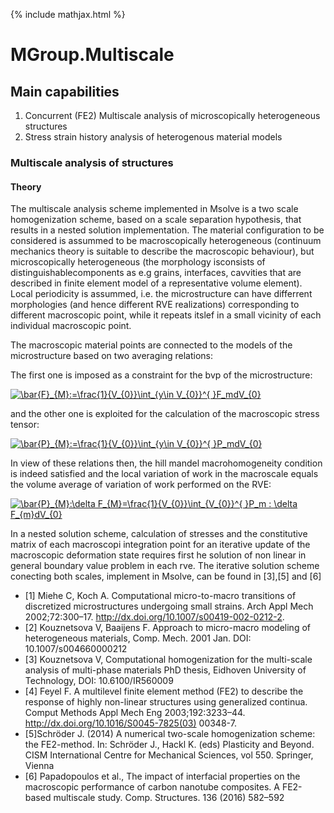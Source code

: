 {% include mathjax.html %}
# MGroup.Multiscale
## Main capabilities 
1. Concurrent (FE2) Multiscale analysis of microscopically heterogeneous structures
2. Stress strain history analysis of heterogenous material models
### Multiscale analysis of structures
####  Theory

The multiscale analysis scheme implemented in Msolve is a two scale homogenization scheme, based on a scale
separation hypothesis, that results in a nested solution implementation. The material configuration to be considered is 
assummed to be macroscopically heterogeneous (continuum mechanics theory is suitable to describe the macroscopic behaviour), 
but microscopically heterogeneous (the morphology isconsists of distinguishablecomponents as e.g grains, interfaces, cavvities that
are described in finite element model of a representative volume element). Local periodicity is assummed, i.e. the microstructure can 
have differrent morphologies (and hence different RVE realizations) corresponding to different macroscopic point, while it repeats 
itslef in a small vicinity of each individual macroscopic point. 

The macroscopic material points are connected to the models of the microstructure based on two averaging relations:

The first one is imposed as a constraint for the bvp of the microstructure:

<!---$ \bar{F}_{M}:=\frac{1}{V_{0}}\int_{y\in  V_{0}}^{ }F_mdV_{0} --->

<a href="https://www.codecogs.com/eqnedit.php?latex=\bar{F}_{M}:=\frac{1}{V_{0}}\int_{y\in&space;V_{0}}^{&space;}F_mdV_{0}" target="_blank"><img src="https://latex.codecogs.com/gif.latex?\bar{F}_{M}:=\frac{1}{V_{0}}\int_{y\in&space;V_{0}}^{&space;}F_mdV_{0}" title="\bar{F}_{M}:=\frac{1}{V_{0}}\int_{y\in V_{0}}^{ }F_mdV_{0}" /></a>

and the other one is exploited for the calculation of the macroscopic stress tensor:

<!--- $ \bar{P}_{M}:=\frac{1}{V_{0}}\int_{y\in  V_{0}}^{ }P_mdV_{0}--->

<a href="https://www.codecogs.com/eqnedit.php?latex=\bar{P}_{M}:=\frac{1}{V_{0}}\int_{y\in&space;V_{0}}^{&space;}P_mdV_{0}" target="_blank"><img src="https://latex.codecogs.com/gif.latex?\bar{P}_{M}:=\frac{1}{V_{0}}\int_{y\in&space;V_{0}}^{&space;}P_mdV_{0}" title="\bar{P}_{M}:=\frac{1}{V_{0}}\int_{y\in V_{0}}^{ }P_mdV_{0}" /></a>

In view of these relations then, the hill mandel macrohomogeneity condition is indeed satisfied and the local variation of work in 
the macroscale equals the volume average of variation of work performed on the RVE:

<!--- $ \bar{P}_{M}:\delta F_{M}=\frac{1}{V_{0}}\int_{V_{0}}^{ }P_m :  \delta F_{m}dV_{0}--->

<a href="https://www.codecogs.com/eqnedit.php?latex=\bar{P}_{M}:\delta&space;F_{M}=\frac{1}{V_{0}}\int_{V_{0}}^{&space;}P_m&space;:&space;\delta&space;F_{m}dV_{0}" target="_blank"><img src="https://latex.codecogs.com/gif.latex?\bar{P}_{M}:\delta&space;F_{M}=\frac{1}{V_{0}}\int_{V_{0}}^{&space;}P_m&space;:&space;\delta&space;F_{m}dV_{0}" title="\bar{P}_{M}:\delta F_{M}=\frac{1}{V_{0}}\int_{V_{0}}^{ }P_m : \delta F_{m}dV_{0}" /></a>

In a nested solution scheme, calculation of stresses and the constitutive matrix of each macroscopi integration point for an iterative update
of the macroscopic deformation state requires first he solution of non linear in general boundary value problem in each rve. The iterative solution
scheme conecting both scales, implement in Msolve, can be found in [3],[5] and [6]
  

  - [1] Miehe C, Koch A. Computational micro-to-macro transitions of discretized
microstructures undergoing small strains. Arch Appl Mech 2002;72:300–17.
http://dx.doi.org/10.1007/s00419-002-0212-2.
  - [2] Kouznetsova V, Baaijens F. Approach to micro-macro modeling of heterogeneous materials,
 Comp. Mech. 2001 Jan. DOI: 10.1007/s004660000212 
  - [3] Kouznetsova V, Computational homogenization for the multi-scale analysis of multi-phase materials
 PhD thesis, Eidhoven University of Technology, DOI: 10.6100/IR560009
  - [4] Feyel F. A multilevel finite element method (FE2) to describe the response of
highly non-linear structures using generalized continua. Comput Methods
Appl Mech Eng 2003;192:3233–44. http://dx.doi.org/10.1016/S0045-7825(03)
00348-7.
  - [5]Schröder J. (2014) A numerical two-scale homogenization scheme: the FE2-method.
  In: Schröder J., Hackl K. (eds) Plasticity and Beyond. CISM International Centre for Mechanical Sciences, vol 550. Springer, Vienna
  - [6] Papadopoulos et al., The impact of interfacial properties on the macroscopic performance of
   carbon nanotube composites. A FE2-based multiscale study. Comp. Structures. 136 (2016) 582–592













